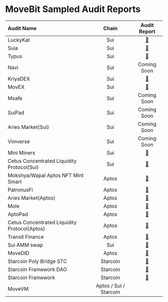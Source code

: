 # MoveBit Sampled Audit Reports

| Audit Name                        |   Chain   |                                  Audit Report                                   |
| :----------------------------- | :---------: | :-----------------------------------------------------------------------: |
| LuckyKat        |     Sui     |     [📝](./reports/LuckyKat-Koban-Smart-Contract-Audit-Report.pdf)          |
| Suia        |     Sui     |     [📝](./reports/Suia-Smart-Contract-Audit-Report.pdf)          |
| Typus         |     Sui     |     [📝](./reports/Typus-Finance-Smart-Contract-Audit-Report.pdf)          |
| Navi        |     Sui     |     Coming Soon
| KriyaDEX        |     Sui     |     [📝](./reports/KriyaDEX-Smart-Contract-Audit-Report.pdf)          |
| MovEX        |     Sui     |     [📝](./reports/MovEx-Smart-Contract-Audit-Report.pdf)          |
| Msafe        |     Sui     |     Coming Soon
| SuiPad        |     Sui     |     Coming Soon
| Aries Market(Sui)        |     Sui     |     Coming Soon
| Vimverse        |     Sui     |     Coming Soon
| Mini Miners        |     Sui     |     [📝](./reports/Mini-Miners-Contract-Audit.pdf)          |
| Cetus Concentrated Liquidity Protocol(Sui)        |     Sui     |     [📝](./reports/Cetus-Concentrated-Liquidity-Protocol-Sui-Contract-Audit-Report.pdf)
| Mokshya/Wapal Aptos NFT Mint Smart        |     Aptos     |     [📝](./reports/Mokshya-Wapal-Aptos-NFT-Mint-Smart-Contract-Audit.pdf)          |
| PatronusFi        |     Aptos     |     [📝](./reports/PatronusFi-Contract-Audit-Report.pdf)          |
| Aries Market(Aptos)        |     Aptos     |     [📝](./reports/Aries-Market-Contracts-Audit-Report.pdf)          |
| Mole        |     Aptos     |     [📝](./reports/Mole-Aptos-Audit-Report.pdf)          |
| AptoPad        |     Aptos     |     [📝](./reports/AptoPad-Aptos-Contracts-Audit-Report.pdf)          |
| Cetus Concentrated Liquidity Protocol(Aptos)        |     Aptos     |     [📝](./reports/Cetus-Concentrated-Liquidity-Protocol-Aptos-Audit-Report.pdf)          |
| Transit Finance        |     Aptos     |     [📝](./reports/Transit-Finance-Audit-Report.pdf)          |
| Sui AMM swap        |     Sui     |     [📝](./reports/Sui-AMM-swap-Contracts-Audit-Report.pdf)          |
| MoveDID        |     Aptos     |     [📝](./reports/MoveDID-Aptos-Contracts-Audit-Report.pdf)          |
| Starcoin Poly Bridge STC        |     Starcoin     |     [📝](./reports/Starcoin-Poly-Bridge-STC-Contracts-Audit-Report.pdf)          |
| Starcoin Framework DAO        |     Starcoin     |     [📝](./reports/Starcoin-Framework-DAO-Audit-Report.pdf)          |
| Starcoin Framework        |     Starcoin     |     [📝](./reports/Starcoin-Framework-Audit-Report.pdf)          |
| MoveVM        |     Aptos / Sui / Starcoin     |             |

